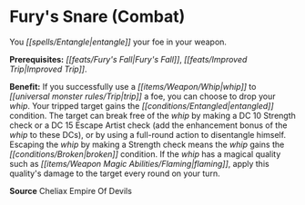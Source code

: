 ﻿---
cssclass: [feats]

---
# Fury's Snare (Combat)

You _[[spells/Entangle|entangle]]_ your foe in your weapon.

**Prerequisites:** _[[feats/Fury's Fall|Fury's Fall]]_, _[[feats/Improved Trip|Improved Trip]]_.

**Benefit:** If you successfully use a _[[items/Weapon/Whip|whip]]_ to _[[universal monster rules/Trip|trip]]_ a foe, you can choose to drop your _whip_. Your tripped target gains the _[[conditions/Entangled|entangled]]_ condition. The target can break free of the _whip_ by making a DC 10 Strength check or a DC 15 Escape Artist check (add the enhancement bonus of the _whip_ to these DCs), or by using a full-round action to disentangle himself. Escaping the _whip_ by making a Strength check means the _whip_ gains the _[[conditions/Broken|broken]]_ condition. If the _whip_ has a magical quality such as _[[items/Weapon Magic Abilities/Flaming|flaming]]_, apply this quality's damage to the target every round on your turn.

**Source** Cheliax Empire Of Devils